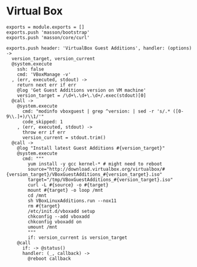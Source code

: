 
# Virtual Box

    exports = module.exports = []
    exports.push 'masson/bootstrap'
    exports.push 'masson/core/curl'

    exports.push header: 'VirtualBox Guest Additions', handler: (options) ->
      version_target, version_current
      @system.execute
        ssh: false
        cmd: 'VBoxManage -v'
      , (err, executed, stdout) ->
        return next err if err
        @log 'Get Guest Additions version on VM machine'
        version_target = /\d+\.\d+\.\d+/.exec(stdout)[0]
      @call ->
        @system.execute
          cmd: "modinfo vboxguest | grep ^version: | sed -r 's/.* ([0-9\\.]+)/\\1/'"
          code_skipped: 1
        , (err, executed, stdout) ->
          throw err if err
          version_current = stdout.trim()
      @call ->
        @log "Install latest Guest Additions #{version_target}"
        @system.execute
          cmd: """
            yum install -y gcc kernel-* # might need to reboot
            source="http://download.virtualbox.org/virtualbox/#{version_target}/VBoxGuestAdditions_#{version_target}.iso"
            target="/tmp/VBoxGuestAdditions_#{version_target}.iso"
            curl -L #{source} -o #{target}
            mount #{target} -o loop /mnt
            cd /mnt
            sh VBoxLinuxAdditions.run --nox11
            rm #{target}
            /etc/init.d/vboxadd setup
            chkconfig --add vboxadd
            chkconfig vboxadd on
            umount /mnt
            """
            if: version_current is version_target
        @call
          if: -> @status()
          handler: (_, callback) ->
            @reboot callback
        
